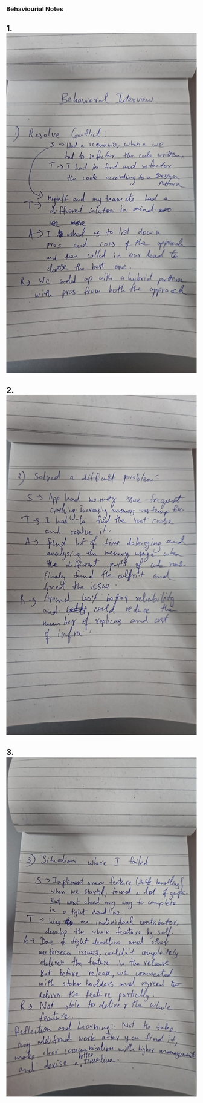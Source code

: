### Behaviourial Notes

## 1. ![Behaviour](images/behaviourial1.jpeg)

## 2. ![Behaviour](images/behaviourial2.jpeg)

## 3. ![Behaviour](images/behaviourial3.jpeg)